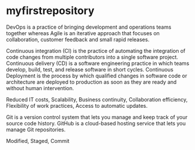# myfirstrepository
DevOps is a practice of bringing development and operations teams together whereas Agile is an iterative approach that focuses on collaboration, customer feedback and small rapid releases.

Continuous integration (CI) is the practice of automating the integration of code changes from multiple contributors into a single software project. Continuous delivery (CD) is a software engineering practice in which teams develop, build, test, and release software in short cycles. Continuous Deployment is the process by which qualified changes in software code or architecture are deployed to production as soon as they are ready and without human intervention.

Reduced IT costs, Scalability, Business continuity, Collaboration efficiency, Flexibility of work practices, Access to automatic updates.

Git is a version control system that lets you manage and keep track of your source code history. GitHub is a cloud-based hosting service that lets you manage Git repositories.

Modified, Staged, Commit